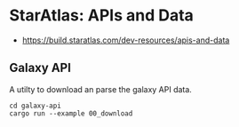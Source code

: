 # StarAtlas: APIs and Data

* https://build.staratlas.com/dev-resources/apis-and-data

## Galaxy API

A utilty to download an parse the galaxy API data.

```
cd galaxy-api
cargo run --example 00_download
```